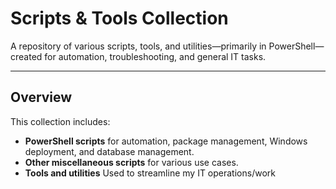 # Scripts & Tools Collection

A repository of various scripts, tools, and utilities—primarily in PowerShell—created for automation, troubleshooting, and general IT tasks.

---

## Overview

This collection includes:
- **PowerShell scripts** for automation, package management, Windows deployment, and database management.
- **Other miscellaneous scripts** for various use cases.
- **Tools and utilities** Used to streamline my IT operations/work
